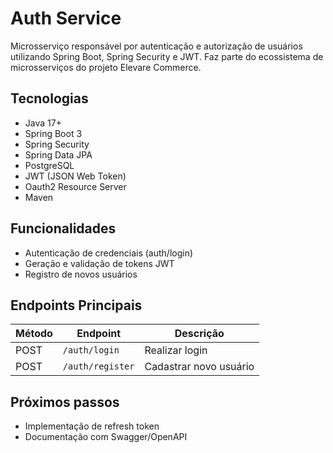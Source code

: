 # Auth Service

Microsserviço responsável por autenticação e autorização de usuários utilizando Spring Boot, Spring Security e JWT.
Faz parte do ecossistema de microsserviços do projeto Elevare Commerce.

## Tecnologias
- Java 17+
- Spring Boot 3
- Spring Security
- Spring Data JPA
- PostgreSQL
- JWT (JSON Web Token)
- Oauth2 Resource Server
- Maven

## Funcionalidades
- Autenticação de credenciais (auth/login)
- Geração e validação de tokens JWT
- Registro de novos usuários

## Endpoints Principais
| Método | Endpoint            | Descrição             |
| ------ | ------------------- | --------------------- |
| POST   | `/auth/login`       | Realizar login        |
| POST   | `/auth/register`    | Cadastrar novo usuário|


## Próximos passos
- Implementação de refresh token
- Documentação com Swagger/OpenAPI